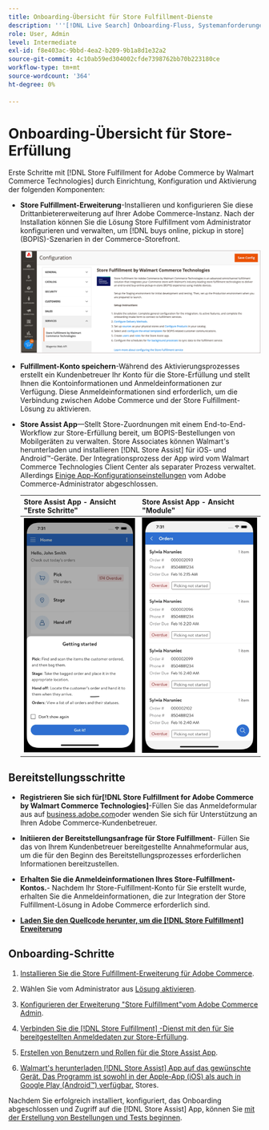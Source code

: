 ```yaml
---
title: Onboarding-Übersicht für Store Fulfillment-Dienste
description: '''[!DNL Live Search] Onboarding-Fluss, Systemanforderungen, Begrenzungen und Einschränkungen."'
role: User, Admin
level: Intermediate
exl-id: f8e403ac-9bbd-4ea2-b209-9b1a8d1e32a2
source-git-commit: 4c10ab59ed304002cfde7398762bb70b223180ce
workflow-type: tm+mt
source-wordcount: '364'
ht-degree: 0%

---
```


# Onboarding-Übersicht für Store-Erfüllung

Erste Schritte mit [!DNL Store Fulfillment for Adobe Commerce by Walmart Commerce Technologies] durch Einrichtung, Konfiguration und Aktivierung der folgenden Komponenten:

- **Store Fulfillment-Erweiterung**-Installieren und konfigurieren Sie diese Drittanbietererweiterung auf Ihrer Adobe Commerce-Instanz. Nach der Installation können Sie die Lösung Store Fulfillment vom Administrator konfigurieren und verwalten, um [!DNL buys online, pickup in store] (BOPIS)-Szenarien in der Commerce-Storefront.

   ![[!DNL Store Fulfillment Service] Konfiguration in der Admin-Ansicht](assets/store-fulfillment-admin-home.png)

- **Fulfillment-Konto speichern**-Während des Aktivierungsprozesses erstellt ein Kundenbetreuer Ihr Konto für die Store-Erfüllung und stellt Ihnen die Kontoinformationen und Anmeldeinformationen zur Verfügung. Diese Anmeldeinformationen sind erforderlich, um die Verbindung zwischen Adobe Commerce und der Store Fulfillment-Lösung zu aktivieren.

- **Store Assist App**—Stellt Store-Zuordnungen mit einem End-to-End-Workflow zur Store-Erfüllung bereit, um BOPIS-Bestellungen von Mobilgeräten zu verwalten. Store Associates können Walmart&#39;s herunterladen und installieren [!DNL Store Assist] für iOS- und Android™-Geräte. Der Integrationsprozess der App wird vom Walmart Commerce Technologies Client Center als separater Prozess verwaltet. Allerdings [Einige App-Konfigurationseinstellungen](user-setup.md) vom Adobe Commerce-Administrator abgeschlossen.

   | Store Assist App - Ansicht &quot;Erste Schritte&quot; | Store Assist App - Ansicht &quot;Module&quot; |
   |-------------------------------------------------------------------------------------------------------------|-----------------------------------------------------------------------------------------------|
   | ![[!DNL Store Assist App Getting Started] Ansicht auf Mobilgerät](assets/store-assist-get-started-small.png) | ![[!DNL Store Assist App Orders view] auf einem Mobilgerät](assets/store-assist-orders-small.png) |

## Bereitstellungsschritte

- **Registrieren Sie sich für[!DNL Store Fulfillment for Adobe Commerce by Walmart Commerce Technologies]**-Füllen Sie das Anmeldeformular aus auf [business.adobe.com](https://business.adobe.com/resources/store-fulfillment.html)oder wenden Sie sich für Unterstützung an Ihren Adobe Commerce-Kundenbetreuer.

- **Initiieren der Bereitstellungsanfrage für Store Fulfillment**- Füllen Sie das von Ihrem Kundenbetreuer bereitgestellte Annahmeformular aus, um die für den Beginn des Bereitstellungsprozesses erforderlichen Informationen bereitzustellen.

- **Erhalten Sie die Anmeldeinformationen Ihres Store-Fulfillment-Kontos.**- Nachdem Ihr Store-Fulfillment-Konto für Sie erstellt wurde, erhalten Sie die Anmeldeinformationen, die zur Integration der Store Fulfillment-Lösung in Adobe Commerce erforderlich sind.

- **[Laden Sie den Quellcode herunter, um die [!DNL Store Fulfillment] Erweiterung](install.md)**

## Onboarding-Schritte

1. [Installieren Sie die Store Fulfillment-Erweiterung für Adobe Commerce](install.md).

1. Wählen Sie vom Administrator aus [Lösung aktivieren](enable-general.md).

1. [Konfigurieren der Erweiterung &quot;Store Fulfillment&quot;vom Adobe Commerce Admin](service-config-settings-overview.md).

1. [Verbinden Sie die [!DNL Store Fulfillment] -Dienst mit den für Sie bereitgestellten Anmeldedaten zur Store-Erfüllung](connect-set-up-service.md).

1. [Erstellen von Benutzern und Rollen für die Store Assist App](user-setup.md).

1. [Walmart&#39;s herunterladen [!DNL Store Assist] App auf das gewünschte Gerät. Das Programm ist sowohl in der Apple-App (iOS) als auch in Google Play (Android™) verfügbar.](app-setup.md) Stores.

Nachdem Sie erfolgreich installiert, konfiguriert, das Onboarding abgeschlossen und Zugriff auf die [!DNL Store Assist] App, können Sie [mit der Erstellung von Bestellungen und Tests beginnen](test-and-deploy.md).
